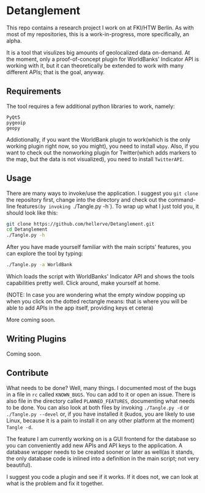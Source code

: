 Detanglement
============

This repo contains a research project I work on at FKI/HTW Berlin.
As with most of my repositories, this is a work-in-progress, more specifically,
an alpha.

It is a tool that visulizes big amounts of geolocalized data on-demand.
At the moment, only a proof-of-concept plugin for WorldBanks' Indicator API
is working with it, but it can theoretically be extended to work with many
different APIs; that is the goal, anyway.

Requirements
------------

The tool requires a few additional python libraries to work, namely:

```
PyQt5
pygeoip
geopy
```

Addiotionally, if you want the WorldBank plugin to work(which is the
only working plugin right now, so you might), you need to install
`wbpy`.
Also, if you want to check out the nonworking plugin for Twitter(which
adds markers to the map, but the data is not visualized), you need
to install `TwitterAPI`.

Usage
-----

There are many ways to invoke/use the application. I suggest you `git clone`
the repository first, change into the directory and check out the command-line
features`(by invoking `./Tangle.py -h`). To wrap up what I just told you, 
it should look like this:

```bash
git clone https://github.com/hellerve/Detanglement.git
cd Detanglement
./Tangle.py -h
```

After you have made yourself familiar with the main scripts' features, you 
can explore the tool by typing:

```bash
./Tangle.py -a WorldBank
```

Which loads the script with WorldBanks' Indicator API and shows the tools
capabilities pretty well. Click around, make yourself at home.

(NOTE: In case you are wondering what the empty window popping up when you
click on the dotted rectangle means: that is where you will be able to add
APIs in the app itself, providing keys et cetera)

More coming soon.


Writing Plugins
---------------

Coming soon.

Contribute
----------

What needs to be done? Well, many things. I documented most of the bugs in a file
in `rc` called `KNOWN_BUGS`. You can add to it or open an issue. There is also file
in the directory called `PLANNED_FEATURES`, documenting what needs to be done.
You can also look at both files by invoking `./Tangle.py -d` or `./Tangle.py --devel`
or, if you have installed it (kudos, you are likely to use Linux, because it is a pain
to install it on any other platform at the moment) `Tangle -d`.

The feature I am currently working on is a GUI frontend for the database so you can
conveniently add new APIs and API keys to the application. A database wrapper needs
to be created sooner or later as well(as it stands, the only database code is inlined
into a definition in the main script; not very beautiful).

I suggest you code a plugin and see if it works. If it does not, we can look at what is
the problem and fix it together.
